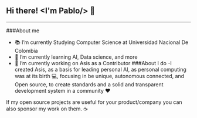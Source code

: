 ## Hi there! <I'm Pablo/> 👋
---
###About me
- 📚 I’m currently Studying Computer Science at Universidad Nacional De Colombia
- 🌱 I’m currently learning AI, Data science, and more
- 🧱 I’m currently working on Asis as a Contributor 
###About I do
-I created Asis, as a basis for leading personal AI, as personal computing was at its birth 💻, focusing in
be unique, autonomous connected, and Open source, to create standards and a solid and transparent development system in a community ❤

If my open source projects are useful for your product/company you can also sponsor my work on them. ☕























<!--
**juanpablo91/juanpablo91** is a ✨ _special_ ✨ repository because its `README.md` (this file) appears on your GitHub profile.

Here are some ideas to get you started:

- 🔭 I’m currently working on ...
- 🌱 I’m currently learning ...
- 👯 I’m looking to collaborate on ...
- 🤔 I’m looking for help with ...
- 💬 Ask me about ...
- 📫 How to reach me: ...
- 😄 Pronouns: ...
- ⚡ Fun fact: ...
-->
